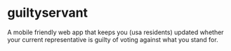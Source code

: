 # guiltyservant
A mobile friendly web app that keeps you (usa residents) updated whether your current representative is guilty of voting against what you stand for. 

